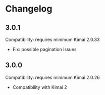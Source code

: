 # Changelog

## 3.0.1

Compatibility: requires minimum Kimai 2.0.33

- Fix: possible pagination issues

## 3.0.0

Compatibility: requires minimum Kimai 2.0.26

- Compatibility with Kimai 2
